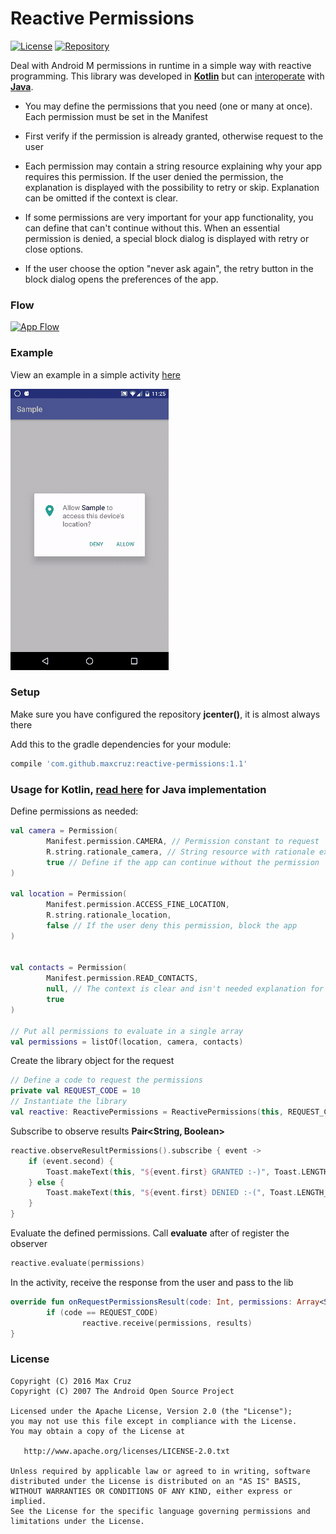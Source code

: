 # Reactive Permissions

[![License](https://img.shields.io/badge/license-Apache2-blue.svg)](https://www.apache.org/licenses/LICENSE-2.0)
[![Repository](https://img.shields.io/badge/jcenter-1.0-brightgreen.svg)](https://bintray.com/maxcruz/maven/reactive-permissions)

Deal with Android M permissions in runtime in a simple way with reactive programming. This library was developed in [__Kotlin__](./README.md) but can [interoperate](https://kotlinlang.org/docs/reference/java-to-kotlin-interop.html) with [__Java__](./README-Java.md).

- You may define the permissions that you need (one or many at once). Each permission must be set in the Manifest

- First verify if the permission is already granted, otherwise request to the user

- Each permission may contain a string resource explaining why your app requires this permission. If the user denied the permission, the explanation is displayed with the possibility to retry or skip. Explanation can be omitted if the context is clear.

- If some permissions are very important for your app functionality, you can define that can't continue without this. When an essential permission is denied, a special block dialog is displayed with retry or close options.

- If the user choose the option "never ask again", the retry button in the block dialog opens the preferences of the app.

### Flow

[![App Flow](https://cdn.rawgit.com/MaxCruz/reactive_permissions/master/images/flow.svg)](./images/flow.svg)

### Example 

View an example in a simple activity [here](https://github.com/MaxCruz/reactive_permissions/tree/master/sample)

![](./images/show.gif)

### Setup

Make sure you have configured the repository __jcenter()__, it is almost always there

Add this to the gradle dependencies for your module:
```gradle
compile 'com.github.maxcruz:reactive-permissions:1.1'
```
### Usage for Kotlin, [read here](./README-Java.md) for Java implementation

Define permissions as needed:
```kotlin
val camera = Permission(
        Manifest.permission.CAMERA, // Permission constant to request
        R.string.rationale_camera, // String resource with rationale explanation
        true // Define if the app can continue without the permission
)

val location = Permission(
        Manifest.permission.ACCESS_FINE_LOCATION,
        R.string.rationale_location,
        false // If the user deny this permission, block the app
)


val contacts = Permission(
        Manifest.permission.READ_CONTACTS,
        null, // The context is clear and isn't needed explanation for this permission
        true
)

// Put all permissions to evaluate in a single array 
val permissions = listOf(location, camera, contacts)
```

Create the library object for the request
```kotlin
// Define a code to request the permissions
private val REQUEST_CODE = 10
// Instantiate the library
val reactive: ReactivePermissions = ReactivePermissions(this, REQUEST_CODE)
```

Subscribe to observe results __Pair&lt;String, Boolean&gt;__
```kotlin
reactive.observeResultPermissions().subscribe { event ->
    if (event.second) {
        Toast.makeText(this, "${event.first} GRANTED :-)", Toast.LENGTH_SHORT).show()
    } else {
        Toast.makeText(this, "${event.first} DENIED :-(", Toast.LENGTH_SHORT).show()
    }
}
```

Evaluate the defined permissions. Call __evaluate__ after of register the observer
```kotlin
reactive.evaluate(permissions)
```

In the activity, receive the response from the user and pass to the lib
```kotlin
override fun onRequestPermissionsResult(code: Int, permissions: Array<String>, results: IntArray) {
        if (code == REQUEST_CODE)
                reactive.receive(permissions, results)
}
```
### License
```
Copyright (C) 2016 Max Cruz
Copyright (C) 2007 The Android Open Source Project

Licensed under the Apache License, Version 2.0 (the "License");
you may not use this file except in compliance with the License.
You may obtain a copy of the License at

   http://www.apache.org/licenses/LICENSE-2.0.txt

Unless required by applicable law or agreed to in writing, software
distributed under the License is distributed on an "AS IS" BASIS,
WITHOUT WARRANTIES OR CONDITIONS OF ANY KIND, either express or implied.
See the License for the specific language governing permissions and
limitations under the License.
```

